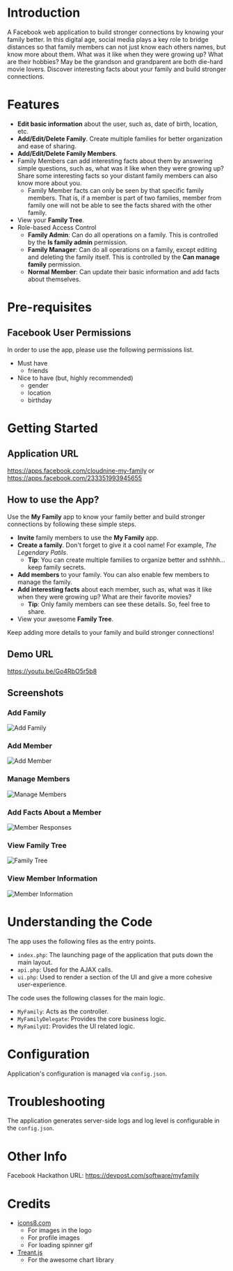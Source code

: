 # Introduction

A Facebook web application to build stronger connections by knowing your family better. In this digital age, social media plays a key role to bridge distances so that family members can not just know each others names, but know more about them. What was it like when they were growing up? What are their hobbies? May be the grandson and grandparent are both die-hard movie lovers. Discover interesting facts about your family and build stronger connections.

# Features

- **Edit basic information** about the user, such as, date of birth, location, etc.
- **Add/Edit/Delete Family**. Create multiple families for better organization and ease of sharing.
- **Add/Edit/Delete Family Members**.
- Family Members can add interesting facts about them by answering simple questions, such as, what was it like when they were growing up? Share some interesting facts so your distant family members can also know more about you.
  - Family Member facts can only be seen by that specific family members. That is, if a member is part of two families, member from family one will not be able to see the facts shared with the other family. 
- View your **Family Tree**.
- Role-based Access Control
  - **Family Admin**: Can do all operations on a family. This is controlled by the **Is family admin** permission.
  - **Family Manager**: Can do all operations on a family, except editing and deleting the family itself. This is controlled by the **Can manage family** permission.
  - **Normal Member**: Can update their basic information and add facts about themselves.

# Pre-requisites
## Facebook User Permissions
In order to use the app, please use the following permissions list.
- Must have
  - friends
- Nice to have (but, highly recommended)
  - gender
  - location
  - birthday 

# Getting Started

## Application URL
https://apps.facebook.com/cloudnine-my-family
or
https://apps.facebook.com/233351993945655

## How to use the App?
Use the **My Family** app to know your family better and build stronger connections by following these simple steps.
- **Invite** family members to use the **My Family** app.
- **Create a family**. Don't forget to give it a cool name! For example, *The Legendary Patils*.
  - __Tip__: You can create multiple families to organize better and sshhhh... keep family secrets.
- **Add members** to your family. You can also enable few members to manage the family.
- **Add interesting facts** about each member, such as, what was it like when they were growing up? What are their favorite movies?
  - __Tip__: Only family members can see these details. So, feel free to share.
- View your awesome **Family Tree**.

Keep adding more details to your family and build stronger connections!

## Demo URL
https://youtu.be/Go4RbO5r5b8

## Screenshots

### Add Family

![Add Family](/images/screenshots/Add_Family.png?raw=true "Add Family")

### Add Member

![Add Member](/images/screenshots/Add_Member.png?raw=true "Add Member")

### Manage Members

![Manage Members](/images/screenshots/Manage_Members.png?raw=true "Manage Members")

### Add Facts About a Member

![Member Responses](/images/screenshots/Member_Responses.png?raw=true "Member Responses")

### View Family Tree

![Family Tree](/images/screenshots/User_Family_Tree.png?raw=true "Family Tree")

### View Member Information

![Member Information](/images/screenshots/Member_Info.png?raw=true "Member Information")

# Understanding the Code

The app uses the following files as the entry points.
- `index.php`: The launching page of the application that puts down the main layout.
- `api.php`: Used for the AJAX calls.
- `ui.php`: Used to render a section of the UI and give a more cohesive user-experience.

The code uses the following classes for the main logic.
- `MyFamily`: Acts as the controller.
- `MyFamilyDelegate`: Provides the core business logic.
- `MyFamilyUI`: Provides the UI related logic.

# Configuration

Application's configuration is managed via `config.json`.

# Troubleshooting

The application generates server-side logs and log level is configurable in the `config.json`.

# Other Info
Facebook Hackathon URL: https://devpost.com/software/myfamily

# Credits

- [icons8.com](https://icons8.com)
  - For images in the logo
  - For profile images
  - For loading spinner gif
- [Treant.js](http://fperucic.github.io/treant-js)
  - For the awesome chart library
